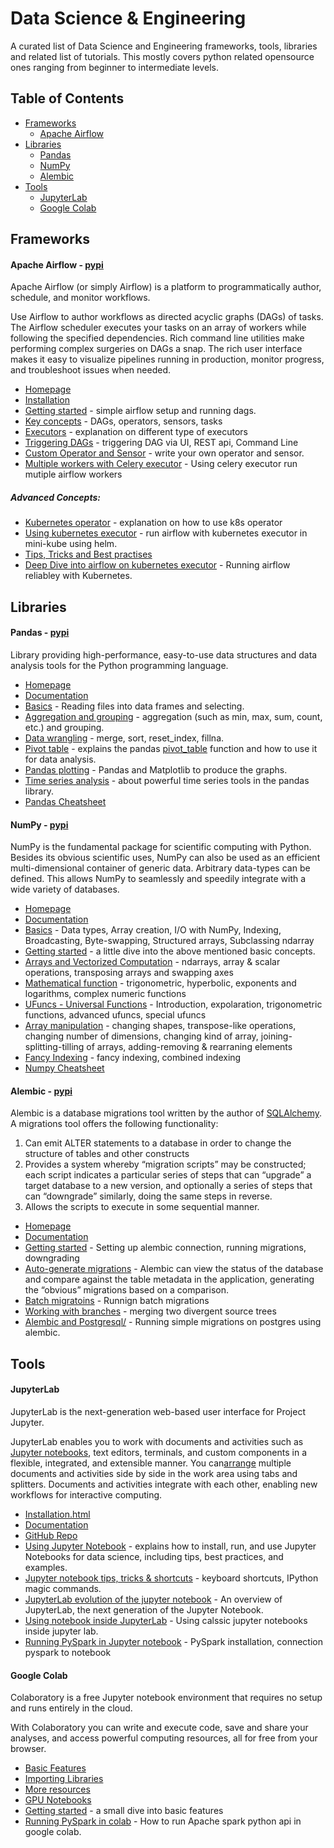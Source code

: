 # Data Science & Engineering

A curated list of Data Science and Engineering frameworks, tools, libraries and related list of tutorials.
This mostly covers python related opensource ones ranging from beginner to intermediate levels.


## Table of Contents

<!-- MarkdownTOC depth=4 -->
- [Frameworks](#frameworks)
	- [Apache Airflow](#frameworks-apache-airflow)
- [Libraries](#libraries)
    - [Pandas](#libraries-pandas)
    - [NumPy](#libraries-numpy)
    - [Alembic](#libraries-alembic)
- [Tools](#tools)
	- [JupyterLab](#tools-jupyterlab)
	- [Google Colab](#tools-colab)

<!-- /MarkdownTOC -->

<a name="frameworks"></a>
## Frameworks

<a name="frameworks-apache-airflow"></a>
#### Apache Airflow - [pypi](https://pypi.org/project/apache-airflow/)
Apache Airflow (or simply Airflow) is a platform to programmatically author, schedule, and monitor workflows.

Use Airflow to author workflows as directed acyclic graphs (DAGs) of tasks. The Airflow scheduler executes your tasks on an array of workers while following the specified dependencies. Rich command line utilities make performing complex surgeries on DAGs a snap. The rich user interface makes it easy to visualize pipelines running in production, monitor progress, and troubleshoot issues when needed.
- [Homepage](http://airflow.apache.org/)
- [Installation](http://airflow.apache.org/installation.html)
- [Getting started](https://towardsdatascience.com/getting-started-with-apache-airflow-df1aa77d7b1b) - simple airflow setup and running dags.
- [Key concepts](https://medium.com/@dustinstansbury/understanding-apache-airflows-key-concepts-a96efed52b1a) - DAGs, operators, sensors, tasks
- [Executors](https://www.astronomer.io/guides/airflow-executors-explained/) - explanation on different type of executors
- [Triggering DAGs](https://dabble-of-devops.com/learn-airflow-by-example-part-3-start-building/) - triggering DAG via UI, REST api, Command Line
- [Custom Operator and Sensor](http://michal.karzynski.pl/blog/2017/03/19/developing-workflows-with-apache-airflow/) - write your own operator and sensor.
- [Multiple workers with Celery executor](https://blog.sicara.com/using-airflow-with-celery-workers-54cb5212d405) - Using celery executor run mutiple airflow workers
##### Advanced Concepts:
- [Kubernetes operator](https://kubernetes.io/blog/2018/06/28/airflow-on-kubernetes-part-1-a-different-kind-of-operator/) - explanation on how to use k8s operator
- [Using kubernetes executor](https://gist.github.com/kppullin/54d07f557c7c64c321786d6ed40b46e1) - run airflow with kubernetes executor in mini-kube using helm.
- [ Tips, Tricks and Best practises](https://medium.com/datareply/airflow-lesser-known-tips-tricks-and-best-practises-cf4d4a90f8f)
- [Deep Dive into airflow on kubernetes executor](https://www.datacouncil.ai/hubfs/DataEngConf/Data%20Council/Slides%20SF%2019/Running%20Airflow%20reliably%20with%20Kubernetes.pdf) - Running airflow reliabley with Kubernetes. 

<a name="libraries"></a>
## Libraries

<a name="libraries-pandas"></a>
#### Pandas - [pypi](https://pypi.org/project/pandas/)
Library providing high-performance, easy-to-use data structures and data analysis tools for the Python programming language.
* [Homepage](https://pandas.pydata.org/)
* [Documentation](https://pandas.pydata.org/pandas-docs/stable/index.html) 
* [Basics](https://data36.com/pandas-tutorial-1-basics-reading-data-files-dataframes-data-selection/) - Reading files into data frames and selecting.
* [Aggregation and grouping](https://data36.com/pandas-tutorial-2-aggregation-and-grouping/) - aggregation (such as min, max, sum, count, etc.) and grouping.
* [Data wrangling](https://data36.com/pandas-tutorial-3-important-data-formatting-methods-merge-sort-reset_index-fillna/) - merge, sort, reset_index, fillna.
* [Pivot table](https://pbpython.com/pandas-pivot-table-explained.html) - explains the pandas [pivot_table](http://pandas.pydata.org/pandas-docs/stable/generated/pandas.tools.pivot.pivot_table.html) function and how to use it for data analysis.
* [Pandas plotting](https://towardsdatascience.com/a-guide-to-pandas-and-matplotlib-for-data-exploration-56fad95f951c) - Pandas and Matplotlib to produce the graphs.
* [Time series analysis](https://www.dataquest.io/blog/tutorial-time-series-analysis-with-pandas/) - about powerful time series tools in the pandas library.
* [Pandas Cheatsheet](https://s3.amazonaws.com/dq-blog-files/pandas-cheat-sheet.pdf)

<a name="libraries-numpy"></a>
#### NumPy - [pypi](https://pypi.org/project/numpy/)
NumPy is the fundamental package for scientific computing with Python.
Besides its obvious scientific uses, NumPy can also be used as an efficient multi-dimensional container of generic data. Arbitrary data-types can be defined. This allows NumPy to seamlessly and speedily integrate with a wide variety of databases.
* [Homepage](https://www.numpy.org/)
* [Documentation](https://docs.scipy.org/doc/numpy/user/)
* [Basics](https://docs.scipy.org/doc/numpy/user/basics.html) - Data types, Array creation, I/O with NumPy, Indexing, Broadcasting, Byte-swapping, Structured arrays, Subclassing ndarray
* [Getting started](https://www.datacamp.com/community/tutorials/python-numpy-tutorial) - a little dive into the above mentioned basic concepts.
* [Arrays and Vectorized Computation](https://www.oreilly.com/library/view/python-for-data/9781449323592/ch04.html) - ndarrays, array & scalar operations, transposing arrays and swapping axes
* [Mathematical function](https://www.geeksforgeeks.org/numpy-mathematical-function/) - trigonometric, hyperbolic, exponents and logarithms, complex numeric functions
* [UFuncs - Universal Functions](https://jakevdp.github.io/PythonDataScienceHandbook/02.03-computation-on-arrays-ufuncs.html) - Introduction, expolaration, trigonometric functions, advanced ufuncs, special ufuncs
* [Array manipulation](https://docs.scipy.org/doc/numpy-1.13.0/reference/routines.array-manipulation.html) - changing shapes, transpose-like operations, changing number of dimensions, changing kind of array, joining-splitting-tilling of arrays, adding-removing & rearraning elements
* [Fancy Indexing](https://jakevdp.github.io/PythonDataScienceHandbook/02.07-fancy-indexing.html) - fancy indexing, combined indexing
* [Numpy  Cheatsheet](https://s3.amazonaws.com/assets.datacamp.com/blog_assets/Numpy_Python_Cheat_Sheet.pdf)

<a name="libraries-alembic"></a>
#### Alembic - [pypi](https://pypi.org/project/alembic/)
Alembic is a database migrations tool written by the author of  [SQLAlchemy](http://www.sqlalchemy.org/). A migrations tool offers the following functionality:

 1. Can emit ALTER statements to a database in order to change the structure of tables and other constructs
 2. Provides a system whereby “migration scripts” may be constructed; each script indicates a particular series of steps that can “upgrade” a target database to a new version, and optionally a series of steps that can “downgrade” similarly, doing the same steps in reverse.
 3. Allows the scripts to execute in some sequential manner.

- [Homepage](https://alembic.sqlalchemy.org/)
- [Documentation](https://alembic.sqlalchemy.org/en/latest/)
- [Getting started](https://alembic.sqlalchemy.org/en/latest/tutorial.html) - Setting up alembic connection, running migrations, downgrading 
- [Auto-generate migrations](https://alembic.sqlalchemy.org/en/latest/autogenerate.html) - Alembic can view the status of the database and compare against the table metadata in the application, generating the “obvious” migrations based on a comparison.
- [Batch migratoins](https://alembic.sqlalchemy.org/en/latest/batch.html) - Runnign batch migrations
- [Working with branches](https://alembic.sqlalchemy.org/en/latest/branches.html) - merging two divergent source trees
-  [Alembic and Postgresql/](https://www.compose.com/articles/schema-migrations-with-alembic-python-and-postgresql/) - Running simple migrations on postgres using alembic.

<a name="tools"></a>
## Tools

<a name="tools-jupyterlab"></a>
#### JupyterLab
JupyterLab is the next-generation web-based user interface for Project Jupyter.

JupyterLab enables you to work with documents and activities such as [Jupyter notebooks](https://jupyterlab.readthedocs.io/en/latest/user/notebook.html#notebook), text editors, terminals, and custom components in a flexible, integrated, and extensible manner. You can[arrange](https://jupyterlab.readthedocs.io/en/latest/user/interface.html#interface) multiple documents and activities side by side in the work area using tabs and splitters. Documents and activities integrate with each other, enabling new workflows for interactive computing.

* [Installation.html](https://jupyterlab.readthedocs.io/en/latest/getting_started/installation.html)
* [Documentation](https://jupyterlab.readthedocs.io/en/latest/index.html)
* [GitHub Repo](https://github.com/jupyterlab/jupyterlab)
* [Using Jupyter Notebook](https://www.datacamp.com/community/tutorials/tutorial-jupyter-notebook) - explains how to install, run, and use Jupyter Notebooks for data science, including tips, best practices, and examples.
* [Jupyter notebook tips, tricks & shortcuts](https://www.dataquest.io/blog/jupyter-notebook-tips-tricks-shortcuts/) - keyboard shortcuts, IPython magic commands.
* [JupyterLab evolution of the jupyter notebook](https://towardsdatascience.com/jupyter-lab-evolution-of-the-jupyter-notebook-5297cacde6b) - An overview of JupyterLab, the next generation of the Jupyter Notebook.
* [Using notebook inside JupyterLab](https://jupyterlab.readthedocs.io/en/latest/user/notebook.html) - Using calssic jupyter notebooks inside jupyter lab.
* [Running PySpark in Jupyter notebook](https://blog.sicara.com/get-started-pyspark-jupyter-guide-tutorial-ae2fe84f594f) - PySpark installation, connection pyspark to notebook

<a name="tools-colab"></a>
#### Google Colab
Colaboratory is a free Jupyter notebook environment that requires no setup and runs entirely in the cloud.

With Colaboratory you can write and execute code, save and share your analyses, and access powerful computing resources, all for free from your browser.

* [Basic Features](https://colab.research.google.com/notebooks/basic_features_overview.ipynb)
* [Importing Libraries](https://colab.research.google.com/notebooks/snippets/importing_libraries.ipynb)
* [More resources](https://colab.research.google.com/notebooks/welcome.ipynb)
* [GPU Notebooks](https://colab.research.google.com/notebooks/gpu.ipynb)
* [Getting started](https://towardsdatascience.com/getting-started-with-google-colab-f2fff97f594c) -  a small dive into basic features
* [Running PySpark in colab](https://towardsdatascience.com/pyspark-in-google-colab-6821c2faf41c) - How to run Apache spark python api in google colab.
